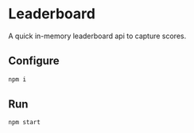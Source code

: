 # Leaderboard

A quick in-memory leaderboard api to capture scores.

## Configure

```bash
npm i
```

## Run
```bash
npm start
```

